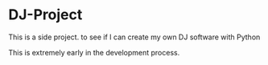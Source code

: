 # DJ-Project

This is a side project. to see if I can create my own DJ software with Python

This is extremely early in the development process.
